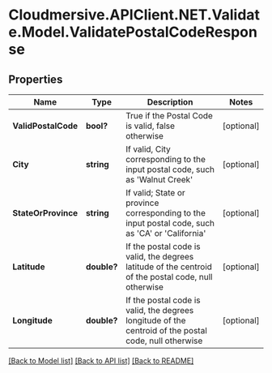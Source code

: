 # Cloudmersive.APIClient.NET.Validate.Model.ValidatePostalCodeResponse
## Properties

Name | Type | Description | Notes
------------ | ------------- | ------------- | -------------
**ValidPostalCode** | **bool?** | True if the Postal Code is valid, false otherwise | [optional] 
**City** | **string** | If valid, City corresponding to the input postal code, such as &#39;Walnut Creek&#39; | [optional] 
**StateOrProvince** | **string** | If valid; State or province corresponding to the input postal code, such as &#39;CA&#39; or &#39;California&#39; | [optional] 
**Latitude** | **double?** | If the postal code is valid, the degrees latitude of the centroid of the postal code, null otherwise | [optional] 
**Longitude** | **double?** | If the postal code is valid, the degrees longitude of the centroid of the postal code, null otherwise | [optional] 

[[Back to Model list]](../README.md#documentation-for-models) [[Back to API list]](../README.md#documentation-for-api-endpoints) [[Back to README]](../README.md)

